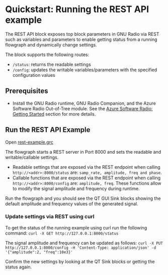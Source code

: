 # Quickstart: Running the REST API example

The REST API block exposes top block parameters in GNU Radio via REST such as variables and parameters to enable getting status from a running flowgraph and dynamically change settings.

The block supports the following routes:
- `/status`: returns the readable settings
- `/config`: updates the writable variables/parameters with the specified configuration values

## Prerequisites

- Install the GNU Radio runtime, GNU Radio Companion, and the Azure Software Radio Out-of-Tree module. See the
[Azure Software Radio: Getting Started](../README.md#getting-started) section for more details.

## Run the REST API Example

Open [rest-example.grc](../examples/rest_example.grc)

The flowgraph starts a REST server in Port 8000 and sets the readable and writable/callable settings.
- Readable settings that are exposed via the REST endpoint when calling `http://<addr>:8000/status` are: `samp_rate, amplitude, freq and phase`.
- Callable functions that are exposed via the REST endpoint when calling `http://<addr>:8000/config` are: `amplitude, freq`. These functions allow to modify the signal amplitude and frequency during runtime.

Run the flowgraph and you should see the QT GUI Sink blocks showing the default amplitude and frequency values of the generated signal.

### Update settings via REST using curl

To get the status of the running example using curl run the following command:
```curl -X GET http://127.0.0.1:8000/status```

The signal amplitude and frequency can be updated as follows:
```curl -X PUT http://127.0.0.1:8000/config -H 'Content-Type: application/json' -d '{"amplitude":2, "freq":10e3}'```

Confirm the new settings by looking at the QT Sink blocks or getting the status again.


